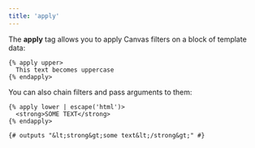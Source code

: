 ```yaml
---
title: 'apply'
---
```


The **apply** tag allows you to apply Canvas filters on a block of template data:

```canvas {% process=false>
{% apply upper>
  This text becomes uppercase
{% endapply>
```

You can also chain filters and pass arguments to them:

```canvas {% process=false>
{% apply lower | escape('html')>
  <strong>SOME TEXT</strong>
{% endapply>

{# outputs "&lt;strong&gt;some text&lt;/strong&gt;" #}
```
